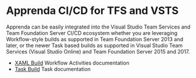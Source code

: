 # Apprenda CI/CD for TFS and VSTS

Apprenda can be easily integrated into the Visual Studio Team Services and Team Foundation Server CI/CD ecosystem whether you are leveraging Workflow-style builds as supported in Team Foundation Server 2013 and later, or the newer Task based builds as supported in Visual Studio Team Services (Visual Studio Online) and Team Foundation Server 2015 and 2017.

* [XAML Build](xaml.md) Workflow Activities documentation
* [Task Build](task.md) 
Task documentation
